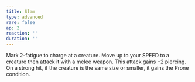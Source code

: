```yaml
---
title: Slam
type: advanced
rare: false
ap: 2
reaction: ''
duration: ''
---
```


Mark 2-fatigue to charge at a creature. Move up to your SPEED to a creature then attack it with a melee weapon. This attack gains +2 piercing. On a strong hit, if the creature is the same size or smaller, it gains the Prone condition.
